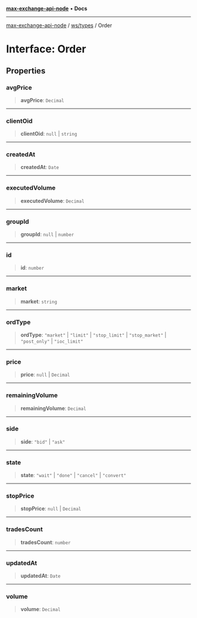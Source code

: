 [**max-exchange-api-node**](../../../README.md) • **Docs**

***

[max-exchange-api-node](../../../modules.md) / [ws/types](../README.md) / Order

# Interface: Order

## Properties

### avgPrice

> **avgPrice**: `Decimal`

***

### clientOid

> **clientOid**: `null` \| `string`

***

### createdAt

> **createdAt**: `Date`

***

### executedVolume

> **executedVolume**: `Decimal`

***

### groupId

> **groupId**: `null` \| `number`

***

### id

> **id**: `number`

***

### market

> **market**: `string`

***

### ordType

> **ordType**: `"market"` \| `"limit"` \| `"stop_limit"` \| `"stop_market"` \| `"post_only"` \| `"ioc_limit"`

***

### price

> **price**: `null` \| `Decimal`

***

### remainingVolume

> **remainingVolume**: `Decimal`

***

### side

> **side**: `"bid"` \| `"ask"`

***

### state

> **state**: `"wait"` \| `"done"` \| `"cancel"` \| `"convert"`

***

### stopPrice

> **stopPrice**: `null` \| `Decimal`

***

### tradesCount

> **tradesCount**: `number`

***

### updatedAt

> **updatedAt**: `Date`

***

### volume

> **volume**: `Decimal`
